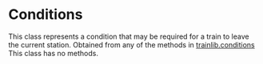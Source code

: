 # Conditions
This class represents a condition that may be required for a train to leave the current station.
Obtained from any of the methods in [trainlib.conditions](/trainlib/contitions)  
This class has no methods.
